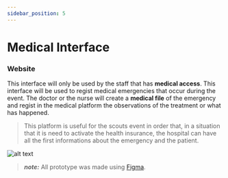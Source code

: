 ```yaml
---
sidebar_position: 5
---
```


# Medical Interface
### Website

This interface will only be used by the staff that has **medical access**.
This interface will be used to regist medical emergencies that occur during the event.
The doctor or the nurse will create a **medical file** of the emergency and regist in the medical platform the observations of the treatment or what has happened.

> This platform is useful for the scouts event in order that, in a situation that it is need to activate the health insurance, the hospital can have all the first informations about the emergency and the patient.

![alt text](@site/static/img/Prototype/MedicalInterface/MedicalInterface1.png)

> **_note:_**  All prototype was made using [Figma](https://www.figma.com).